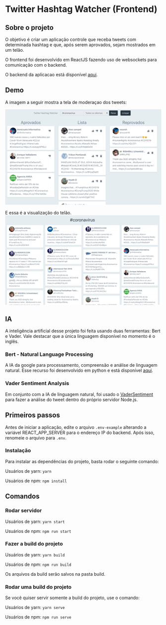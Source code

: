 # Twitter Hashtag Watcher (Frontend)

## Sobre o projeto

O objetivo é criar um aplicação controle que receba tweets com determinada hashtag e que, após serem aprovados, sejam mostrados em um telão.

O frontend foi desenvolvido em ReactJS fazendo uso de websockets para comunicação com o backend.

O backend da aplicacao está disponível [aqui](https://github.com/viclen/twitter-hashtag-watcher-backend).

## Demo

A imagem a seguir mostra a tela de moderaçao dos tweets:

![Admin Panel](./git-img/admin.png)

E essa é a visualização do telão.
![Screen View](./git-img/screen.png)

## IA

A inteligência artificial desse projeto foi feita usando duas ferramentas: Bert e Vader. Vale destacar que a única linguagem disponível no momento é o inglês.

### Bert - Natural Language Processing

A IA da google para processamento, compreensão e análise de linguagem natural. Esse recurso foi desenvolvido em python e está disponível [aqui](https://github.com/viclen/nlp-twitter-python).

### Vader Sentiment Analysis

Em conjunto com a IA de linguagem natural, foi usado o [VaderSentiment](https://github.com/cjhutto/vaderSentiment) para fazer a análise do tweet dentro do próprio servidor Node.js.

## Primeiros passos

Antes de iniciar a aplicação, edite o arquivo `.env-example` alterando a variável REACT_APP_SERVER para o endereço IP do backend. Após isso, renomeie o arquivo para `.env`.

### Instalação

Para instalar as dependências do projeto, basta rodar o seguinte comando:

Usuários de yarn:
`yarn`

Usuários de npm:
`npm install`

## Comandos

### Rodar servidor

Usuários de yarn:
`yarn start`

Usuários de npm:
`npm run start`

### Fazer a build do projeto

Usuários de yarn:
`yarn build`

Usuários de npm:
`npm run build`

Os arquivos da build serão salvos na pasta build.

### Rodar uma build do projeto

Se você quiser servir somente a build do projeto, use o comando:

Usuários de yarn:
`yarn serve`

Usuários de npm:
`npm run serve`
